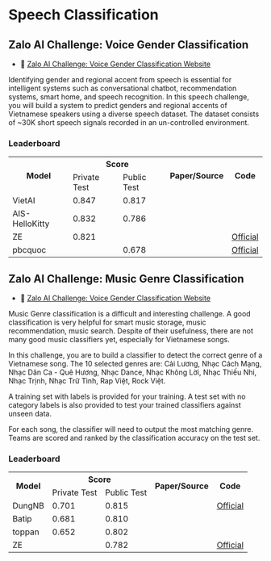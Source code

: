 # Speech Classification

## Zalo AI Challenge: Voice Gender Classification

* :link: [Zalo AI Challenge: Voice Gender Classification Website](https://challenge.zalo.ai/portal/voice)

Identifying gender and regional accent from speech is essential for intelligent systems such as conversational chatbot, recommendation systems, smart home, and speech recognition. In this speech challenge, you will build a system to predict genders and regional accents of Vietnamese speakers using a diverse speech dataset.  The dataset consists of ~30K short speech signals recorded in an un-controlled environment.

### Leaderboard

<table>
  <tr>
    <th rowspan="2">Model</th>
    <th colspan="2">Score</th>
    <th rowspan="2">Paper/Source</th>
    <th rowspan="2">Code</th>
  </tr>
  <tr>
    <td>Private Test</td>
    <td>Public Test</td>
  </tr>
  <tr>
    <td>VietAI</td>
    <td>0.847</td>
    <td>0.817</td>
    <td></td>
    <td></td>
  </tr>
  <tr>
    <td>AIS-HelloKitty</td>
    <td>0.832</td>
    <td>0.786</td>
    <td></td>
    <td></td>
  </tr>
  <tr>
    <td>ZE</td>
    <td>0.821</td>
    <td></td>
    <td></td>
    <td><a href="https://github.com/tiepvupsu/zalo_voice">Official</a></td>
  </tr>
    <tr>
    <td>pbcquoc</td>
    <td></td>
    <td>0.678</td>
    <td></td>
    <td><a href="https://github.com/pbcquoc/voice_zaloai">Official</a></td>
  </tr>
</table>

## Zalo AI Challenge: Music Genre Classification

* :link: [Zalo AI Challenge: Voice Gender Classification Website](https://challenge.zalo.ai/portal/music)

Music Genre classification is a difficult and interesting challenge. A good classification is very helpful for smart music storage, music recommendation, music search. Despite of their usefulness, there are not many good music classifiers yet, especially for Vietnamese songs.

In this challenge, you are to build a classifier to detect the correct genre of a Vietnamese song. The 10 selected genres are: Cải Lương, Nhạc Cách Mạng, Nhạc Dân Ca - Quê Hương, Nhạc Dance, Nhạc Không Lời, Nhạc Thiếu Nhi, Nhạc Trịnh, Nhạc Trữ Tình, Rap Việt, Rock Việt.

A training set with labels is provided for your training. A test set with no category labels is also provided to test your trained classifiers against unseen data.

For each song, the classifier will need to output the most matching genre. Teams are scored and ranked by the classification accuracy on the test set.

### Leaderboard

<table>
  <tr>
    <th rowspan="2">Model</th>
    <th colspan="2">Score</th>
    <th rowspan="2">Paper/Source</th>
    <th rowspan="2">Code</th>
  </tr>
  <tr>
    <td>Private Test</td>
    <td>Public Test</td>
  </tr>
  <tr>
    <td>DungNB</td>
    <td>0.701</td>
    <td>0.815</td>
    <td></td>
    <td><a href="https://github.com/dungnb1333/music_genre_classification">Official</a></td>
  </tr>
  <tr>
    <td>Batip</td>
    <td>0.681</td>
    <td>0.810</td>
    <td></td>
    <td></td>
  </tr>
  <tr>
    <td>toppan</td>
    <td>0.652</td>
    <td>0.802</td>
    <td></td>
    <td></td>
  </tr>
   <tr>
    <td>ZE</td>
    <td></td>
    <td>0.782</td>
    <td></td>
    <td><a href="https://github.com/tiepvupsu/zalo_voice">Official</a></td>
  </tr>
</table>